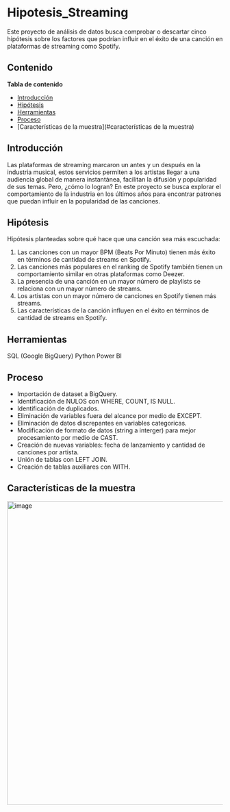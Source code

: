 # Hipotesis_Streaming

Este proyecto de análisis de datos busca comprobar o descartar cinco hipótesis sobre los factores que podrían influir en el éxito de una canción en plataformas de streaming como Spotify. 

## Contenido

**Tabla de contenido**

- [Introducción](#introducción)
- [Hipótesis](#hipótesis)
- [Herramientas](#herramientas)
- [Proceso](#proceso)
- [Características de la muestra](#características de la muestra)


## Introducción 

Las plataformas de streaming marcaron un antes y un después en la industria musical, estos servicios permiten a los artistas llegar a una audiencia global de manera instantánea, facilitan la difusión y popularidad de sus temas. Pero, ¿cómo lo logran? En este proyecto se busca explorar el comportamiento de la industria en los últimos años para encontrar patrones que puedan influir en la popularidad de las canciones.

## Hipótesis

Hipótesis planteadas sobre qué hace que una canción sea más escuchada:
1. Las canciones con un mayor BPM (Beats Por Minuto) tienen más éxito en términos de cantidad de streams en Spotify.
2. Las canciones más populares en el ranking de Spotify también tienen un comportamiento similar en otras plataformas como Deezer.
3. La presencia de una canción en un mayor número de playlists se relaciona con un mayor número de streams.
4. Los artistas con un mayor número de canciones en Spotify tienen más streams.
5. Las características de la canción influyen en el éxito en términos de cantidad de streams en Spotify.

## Herramientas

SQL (Google BigQuery)
Python
Power BI

## Proceso

- Importación de dataset a BigQuery.
- Identificación de NULOS con WHERE, COUNT, IS NULL.
- Identificación de duplicados. 
- Eliminación de variables fuera del alcance por medio de EXCEPT.
- Eliminación de datos discrepantes en variables categoricas.
- Modificación de formato de datos (string a interger) para mejor procesamiento por medio de CAST.
- Creación de nuevas variables: fecha de lanzamiento y cantidad de canciones por artista.
- Unión de tablas con LEFT JOIN.
- Creación de tablas auxiliares con WITH.

## Características de la muestra

<img width="709" alt="image" src="https://github.com/user-attachments/assets/741bddff-6e7b-46ea-9830-2e3c7b03b9f7">




  

